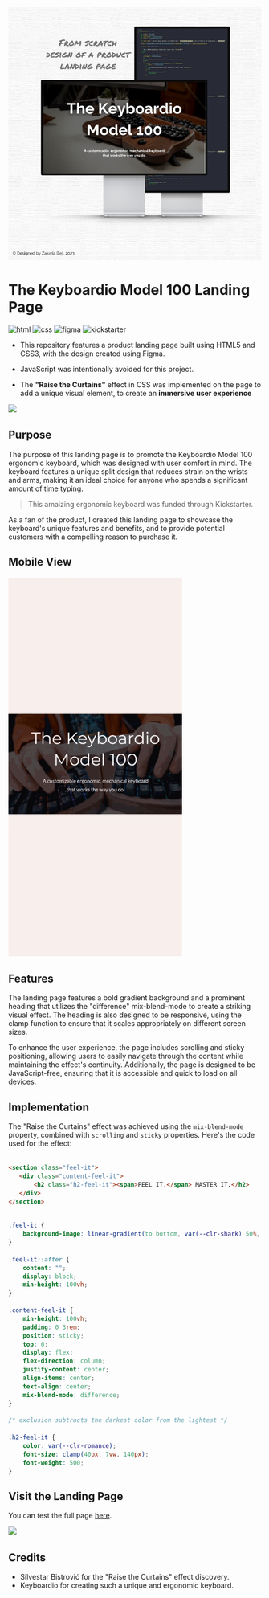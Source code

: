 
![Keyboardio Model 100 Banner](https://github.com/z-bj/The-Keyboardio-Model100/blob/master/Keyboardio-tribute-page-banner.jpg)

# The Keyboardio Model 100 Landing Page

![html](https://img.shields.io/badge/HTML5-E34F26.svg?style=for-the-badge&logo=HTML5&logoColor=white)
![css](https://img.shields.io/badge/CSS3-1572B6.svg?style=for-the-badge&logo=CSS3&logoColor=white)
![figma](https://img.shields.io/badge/Figma-F24E1E.svg?style=for-the-badge&logo=Figma&logoColor=white)
![kickstarter](https://img.shields.io/badge/Kickstarter-05CE78.svg?style=for-the-badge&logo=Kickstarter&logoColor=white)



- This repository features a product landing page built using HTML5 and CSS3, with the design created using Figma. 

- JavaScript was intentionally avoided for this project.

- The **"Raise the Curtains"** effect in CSS was implemented on the page to add a unique visual element, to create an **immersive user experience**

<img src="https://cultofthepartyparrot.com/parrots/hd/portalorangeparrot.gif" width="36">

## Purpose

The purpose of this landing page is to promote the Keyboardio Model 100 ergonomic keyboard, which was designed with user comfort in mind. The keyboard features a unique split design that reduces strain on the wrists and arms, making it an ideal choice for anyone who spends a significant amount of time typing.

> This amaizing ergonomic keyboard was funded through Kickstarter.

As a fan of the product, I created this landing page to showcase the keyboard's unique features and benefits, and to provide potential customers with a compelling reason to purchase it.

## Mobile View

![Keyboardio Model 100 Mobile View](https://github.com/z-bj/The-Keyboardio-Model100/blob/master/Raise_the_curtain_effect.gif)


## Features

The landing page features a bold gradient background and a prominent heading that utilizes the "difference" mix-blend-mode to create a striking visual effect. The heading is also designed to be responsive, using the clamp function to ensure that it scales appropriately on different screen sizes.

To enhance the user experience, the page includes scrolling and sticky positioning, allowing users to easily navigate through the content while maintaining the effect's continuity. Additionally, the page is designed to be JavaScript-free, ensuring that it is accessible and quick to load on all devices.

## Implementation

The "Raise the Curtains" effect was achieved using the `mix-blend-mode` property, combined with `scrolling` and `sticky` properties. Here's the code used for the effect:

```html

<section class="feel-it">
   <div class="content-feel-it">
       <h2 class="h2-feel-it"><span>FEEL IT.</span> MASTER IT.</h2>
   </div>
</section>

````

```css

.feel-it {
    background-image: linear-gradient(to bottom, var(--clr-shark) 50%, var(--clr-romance) 50%);
}

.feel-it::after {
    content: "";
    display: block;
    min-height: 100vh;
}

.content-feel-it {
    min-height: 100vh;
    padding: 0 3rem;
    position: sticky;
    top: 0;
    display: flex;
    flex-direction: column;
    justify-content: center;
    align-items: center;
    text-align: center;
    mix-blend-mode: difference;
}

/* exclusion subtracts the darkest color from the lightest */

.h2-feel-it {
    color: var(--clr-romance);
    font-size: clamp(40px, 7vw, 140px);
    font-weight: 500;
}
```

## Visit the Landing Page

You can test the full page [here](https://z-bj.github.io/The-Keyboardio-Model100/).

<img src="https://cultofthepartyparrot.com/parrots/hd/portalblueparrot.gif" width="36">

## Credits

-   Silvestar Bistrović for the "Raise the Curtains" effect discovery.
-   Keyboardio for creating such a unique and ergonomic keyboard.


